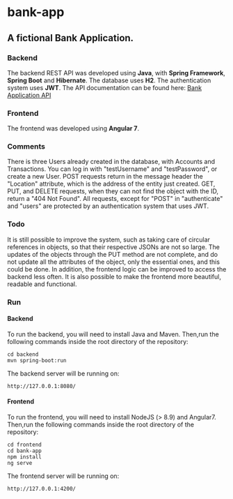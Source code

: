 # bank-app
## A fictional Bank Application.

### Backend
The backend REST API was developed using **Java**, with **Spring Framework**, **Spring Boot** and **Hibernate**. The database uses **H2**. The authentication system uses **JWT**.
The API documentation can be found here:
[Bank Application API](https://documenter.getpostman.com/view/5250307/S1TYWGuU)

### Frontend
The frontend was developed using **Angular 7**.

### Comments
There is three Users already created in the database, with Accounts and Transactions. You can log in with "testUsername" and "testPassword", or create a new User. POST requests return in the message header the "Location" attribute, which is the address of the entity just created. GET, PUT, and DELETE requests, when they can not find the object with the ID, return a "404 Not Found". All requests, except for "POST" in "authenticate" and "users" are protected by an authentication system that uses JWT.

### Todo
It is still possible to improve the system, such as taking care of circular references in objects, so that their respective JSONs are not so large. The updates of the objects through the PUT method are not complete, and do not update all the attributes of the object, only the essential ones, and this could be done. In addition, the frontend logic can be improved to access the backend less often. It is also possible to make the frontend more beautiful, readable and functional.

### Run
#### Backend
To run the backend, you will need to install Java and Maven. Then,run the following commands inside the root directory of the repository:
```
cd backend
mvn spring-boot:run
```
The backend server will be running on: 
```
http://127.0.0.1:8080/
```

#### Frontend
To run the frontend, you will need to install NodeJS (> 8.9) and Angular7. Then,run the following commands inside the root directory of the repository:
```
cd frontend
cd bank-app
npm install
ng serve
```
The frontend server will be running on: 
```
http://127.0.0.1:4200/
```
